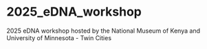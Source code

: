 # 2025_eDNA_workshop
2025 eDNA workshop hosted by the National Museum of Kenya and University of Minnesota - Twin Cities
